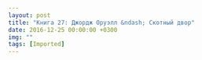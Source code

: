 ```yaml
---
layout: post
title: "Книга 27: Джордж Оруэлл &ndash; Скотный двор"
date: 2016-12-25 00:00:00 +0300
img: ""
tags: [Imported]
---
```


